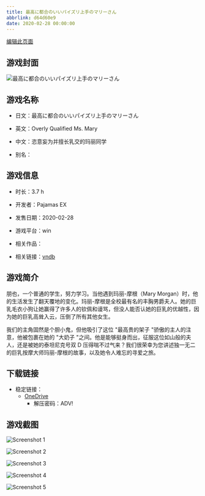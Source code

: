```yaml
---
title: 最高に都合のいいパイズリ上手のマリーさん
abbrlink: d64d60e9
date: 2020-02-28 00:00:00
---
```

[编辑此页面](https://github.com/ACG-3/ADV3-source/blob/main/source/_posts/games/%E6%9C%80%E9%AB%98%E3%81%AB%E9%83%BD%E5%90%88%E3%81%AE%E3%81%84%E3%81%84%E3%83%91%E3%82%A4%E3%82%BA%E3%83%AA%E4%B8%8A%E6%89%8B%E3%81%AE%E3%83%9E%E3%83%AA%E3%83%BC%E3%81%95%E3%82%93.md)

## 游戏封面

![最高に都合のいいパイズリ上手のマリーさん](https://pan.timero.xyz/d/onedrive/img_lib_001/%E6%9C%80%E9%AB%98%E3%81%AB%E9%83%BD%E5%90%88%E3%81%AE%E3%81%84%E3%81%84%E3%83%91%E3%82%A4%E3%82%BA%E3%83%AA%E4%B8%8A%E6%89%8B%E3%81%AE%E3%83%9E%E3%83%AA%E3%83%BC%E3%81%95%E3%82%93_cover.avif)


## 游戏名称

- 日文：最高に都合のいいパイズリ上手のマリーさん
- 英文：Overly Qualified Ms. Mary
- 中文：恣意妄为并擅长乳交的玛丽同学

- 别名：


## 游戏信息

- 时长：3.7 h
- 开发者：Pajamas EX
- 发售日期：2020-02-28
- 游戏平台：win
- 相关作品：

- 相关链接：[vndb](https://vndb.org/v27368)


## 游戏简介

朋也，一个普通的学生，努力学习。当他遇到玛丽-摩根（Mary Morgan）时，他的生活发生了翻天覆地的变化。玛丽-摩根是全校最有名的丰胸男爵夫人。她的巨乳毛衣小狗让她赢得了许多人的钦佩和谩骂，但没人能否认她的巨乳的优越性，因为她的巨乳高耸入云，压倒了所有其他女生。

我们的主角固然是个胆小鬼，但他吸引了这位 "最高贵的架子 "骄傲的主人的注意，他被包裹在她的 "大奶子 "之间。他是能够挺身而出，征服这位如山般的夫人，还是被她的泰坦尼克号双 D 压得喘不过气来？我们很荣幸为您讲述独一无二的巨乳按摩大师玛丽-摩根的故事，以及她令人难忘的寻爱之旅。




## 下载链接

- 稳定链接：
    - [OneDrive](https://pan.timero.xyz/onedrive/adv_lib_001/%E6%9C%80%E9%AB%98%E3%81%AB%E9%83%BD%E5%90%88%E3%81%AE%E3%81%84%E3%81%84%E3%83%91%E3%82%A4%E3%82%BA%E3%83%AA%E4%B8%8A%E6%89%8B%E3%81%AE%E3%83%9E%E3%83%AA%E3%83%BC%E3%81%95%E3%82%93)
        - 解压密码：ADV!



## 游戏截图


![Screenshot 1](https://pan.timero.xyz/d/onedrive/img_lib_001/%E6%9C%80%E9%AB%98%E3%81%AB%E9%83%BD%E5%90%88%E3%81%AE%E3%81%84%E3%81%84%E3%83%91%E3%82%A4%E3%82%BA%E3%83%AA%E4%B8%8A%E6%89%8B%E3%81%AE%E3%83%9E%E3%83%AA%E3%83%BC%E3%81%95%E3%82%93_Screenshot_1.avif)

![Screenshot 2](https://pan.timero.xyz/d/onedrive/img_lib_001/%E6%9C%80%E9%AB%98%E3%81%AB%E9%83%BD%E5%90%88%E3%81%AE%E3%81%84%E3%81%84%E3%83%91%E3%82%A4%E3%82%BA%E3%83%AA%E4%B8%8A%E6%89%8B%E3%81%AE%E3%83%9E%E3%83%AA%E3%83%BC%E3%81%95%E3%82%93_Screenshot_2.avif)

![Screenshot 3](https://pan.timero.xyz/d/onedrive/img_lib_001/%E6%9C%80%E9%AB%98%E3%81%AB%E9%83%BD%E5%90%88%E3%81%AE%E3%81%84%E3%81%84%E3%83%91%E3%82%A4%E3%82%BA%E3%83%AA%E4%B8%8A%E6%89%8B%E3%81%AE%E3%83%9E%E3%83%AA%E3%83%BC%E3%81%95%E3%82%93_Screenshot_3.avif)

![Screenshot 4](https://pan.timero.xyz/d/onedrive/img_lib_001/%E6%9C%80%E9%AB%98%E3%81%AB%E9%83%BD%E5%90%88%E3%81%AE%E3%81%84%E3%81%84%E3%83%91%E3%82%A4%E3%82%BA%E3%83%AA%E4%B8%8A%E6%89%8B%E3%81%AE%E3%83%9E%E3%83%AA%E3%83%BC%E3%81%95%E3%82%93_Screenshot_4.avif)

![Screenshot 5](https://pan.timero.xyz/d/onedrive/img_lib_001/%E6%9C%80%E9%AB%98%E3%81%AB%E9%83%BD%E5%90%88%E3%81%AE%E3%81%84%E3%81%84%E3%83%91%E3%82%A4%E3%82%BA%E3%83%AA%E4%B8%8A%E6%89%8B%E3%81%AE%E3%83%9E%E3%83%AA%E3%83%BC%E3%81%95%E3%82%93_Screenshot_5.avif)

